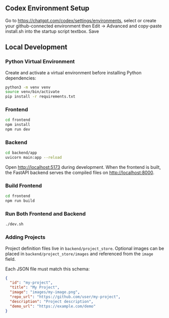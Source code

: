 ## Codex Environment Setup
Go to https://chatgpt.com/codex/settings/environments, select or create your github-connected environment then Edit -> Advanced and copy-paste install.sh into the startup script textbox. Save

## Local Development

### Python Virtual Environment

Create and activate a virtual environment before installing Python dependencies:

```bash
python3 -m venv venv
source venv/bin/activate
pip install -r requirements.txt
```

### Frontend
```bash
cd frontend
npm install
npm run dev
```

### Backend
```bash
cd backend/app
uvicorn main:app --reload
```

Open <http://localhost:5173> during development. When the frontend is built, the
FastAPI backend serves the compiled files on <http://localhost:8000>.

### Build Frontend
```bash
cd frontend
npm run build
```

### Run Both Frontend and Backend
```bash
./dev.sh
```

### Adding Projects
Project definition files live in `backend/project_store`. Optional images can be
placed in `backend/project_store/images` and referenced from the `image` field.

Each JSON file must match this schema:
```json
{
  "id": "my-project",
  "title": "My Project",
  "image": "images/my-image.png",
  "repo_url": "https://github.com/user/my-project",
  "description": "Project description",
  "demo_url": "https://example.com/demo"
}
```
